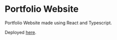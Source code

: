 # Portfolio Website

Portfolio Website made using React and Typescript.

Deployed [here](https://abdullahzt.github.io/).